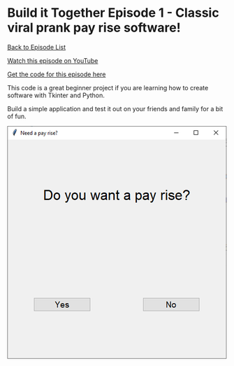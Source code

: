 # Build it Together Episode 1 - Classic viral prank pay rise software!

[Back to Episode List](../../README.md)

[Watch this episode on YouTube](https://youtu.be/F7QXmviNBF4)

[Get the code for this episode here](PayRise.py)

This code is a great beginner project if you are learning how to create software with Tkinter and Python. 

Build a simple application and test it out on your friends and family for a bit of fun. 

![This is how it looks running](PayRise.png)